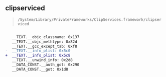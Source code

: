 ## clipserviced

> `/System/Library/PrivateFrameworks/ClipServices.framework/clipserviced`

```diff

   __TEXT.__objc_classname: 0x137
   __TEXT.__objc_methtype: 0x82d
   __TEXT.__gcc_except_tab: 0xf8
-  __TEXT.__info_plist: 0x5c0
+  __TEXT.__info_plist: 0x5c8
   __TEXT.__unwind_info: 0x2d8
   __DATA_CONST.__auth_got: 0x290
   __DATA_CONST.__got: 0x1d8

```
